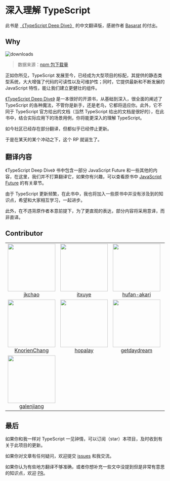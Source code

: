 # 深入理解 TypeScript

此书是 [《TypeScript Deep Dive》](https://github.com/basarat/typescript-book/) 的中文翻译版，感谢作者 [Basarat](https://github.com/basarat) 的付出。

## Why

![downloads](http://ovshyp9zv.bkt.clouddn.com/typescript-downloads.jpeg)

> 数据来源：[npm 包下载量](https://npm-stat.com/charts.html?package=typescript&from=2016-01-01&to=2018-07-31)

正如你所见，TypeScript 发展至今，已经成为大型项目的标配，其提供的静态类型系统，大大增强了代码的可读性以及可维护性；同时，它提供最新和不断发展的 JavaScript 特性，能让我们建立更健壮的组件。

[《TypeScript Deep Dive》](https://github.com/basarat/typescript-book/) 是一本很好的开源书，从基础到深入，很全面的阐述了 TypeScript 的各种魔法，不管你是新手，还是老鸟，它都将适应你。此外，它不同于 TypeScript 官方给出的文档（当然 TypeScript 给出的文档是很好的），在此书中，结合实际应用下的场景用例，你将能更深入的理解 TypeScript。

如今社区已经存在部分翻译，但都似乎已经停止更新。

于是在某天的某个冲动之下，这个 RP 就诞生了。

## 翻译内容

《TypeScript Deep Dive》 书中包含一部分 JavaScript Future 和一些其他的内容，在这里，我们并不打算翻译它，如果你有兴趣，可以查看原书中 [JavaScript Future](https://basarat.gitbooks.io/typescript/content/docs/future-javascript.html) 的有关章节。

由于 TypeScript 更新频繁，在此书中，我也将加入一些原书中并没有涉及到的知识点，希望和大家相互学习，一起进步。

此外，在不违背原作者本意前提下，为了更直观的表达，部分内容将采用意译，而非直译。

## Contributor

<table>
  <tbody>
    <tr>
      <td align="center">
        <a href="https://github.com/jkchao">
          <img width="150" height="150" src="https://github.com/jkchao.png?v=3&s=150">
          </br>
          jkchao
        </a>
      </td>
      <td align="center">
        <a href="https://github.com/itxuye">
          <img width="150" height="150" src="https://github.com/itxuye.png?v=3&s=150">
          </br>
          itxuye
        </a>
      </td>
      <td align="center">
        <a href="https://github.com/hufan-akari">
          <img width="150" height="150" src="https://github.com/hufan-akari.png?v=3&s=150">
          </br>
          hufan-akari
        </a>
      </td>
      <td align="center">
        <a href="https://github.com/S1ngS1ng">
          <img width="150" height="150" src="https://github.com/S1ngS1ng.png?v=3&s=150">
          </br>
          S1ngS1ng
        </a>
      </td>
    </tr>
    <tr>
      <td align="center">
        <a href="https://github.com/KnorienChang">
          <img width="150" height="150" src="https://github.com/KnorienChang.png?v=3&s=150">
          </br>
          KnorienChang
        </a>
      </td>
      <td align="center">
        <a href="https://github.com/hopalay">
          <img width="150" height="150" src="https://github.com/hopalay.png?v=3&s=150">
          </br>
          hopalay
        </a>
      </td>
      <td align="center">
        <a href="https://github.com/getdaydream">
          <img width="150" height="150" src="https://github.com/getdaydream.png?v=3&s=150">
          </br>
          getdaydream
        </a>
      </td>
      <td align="center">
        <a href="https://github.com/Yiiu">
          <img width="150" height="150" src="https://github.com/Yiiu.png?v=3&s=150">
          </br>
          Yiiu
        </a>
      </td>
    </tr>
    <tr>
      <td align="center">
        <a href="https://github.com/galenjiang">
          <img width="150" height="150" src="https://github.com/galenjiang.png?v=3&s=150">
          </br>
          galenjiang
        </a>
      </td>
    </tr>
  </tbody>
</table>

## 最后

如果你和我一样对 TypeScript 一见钟情，可以订阅（star）本项目，及时收到有关于此项目的更新。

如果你对文章有任何疑问，欢迎提交 [issues](https://github.com/jkchao/typescript-book-chinese/issues) 和我交流。

如果你认为有些地方翻译不够准确，或者你想补充一些文中没提到但是非常有意思的知识点，欢迎 [PR](https://github.com/jkchao/typescript-book-chinese/pulls)。
